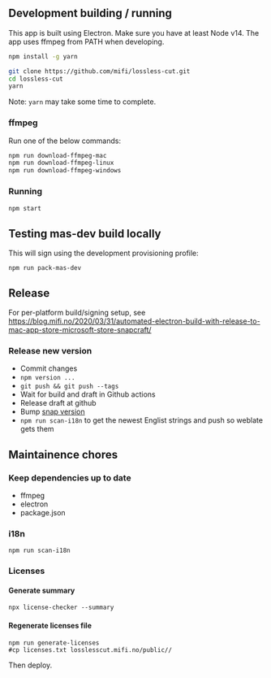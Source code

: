 ## Development building / running

This app is built using Electron.
Make sure you have at least Node v14. The app uses ffmpeg from PATH when developing.

```bash
npm install -g yarn
```

```bash
git clone https://github.com/mifi/lossless-cut.git
cd lossless-cut
yarn
```
Note: `yarn` may take some time to complete.

### ffmpeg

Run one of the below commands:
```bash
npm run download-ffmpeg-mac
npm run download-ffmpeg-linux
npm run download-ffmpeg-windows
```

### Running

```bash
npm start
```

## Testing mas-dev build locally

This will sign using the development provisioning profile:

```
npm run pack-mas-dev
```

## Release

For per-platform build/signing setup, see https://blog.mifi.no/2020/03/31/automated-electron-build-with-release-to-mac-app-store-microsoft-store-snapcraft/

### Release new version

- Commit changes
- `npm version ...`
- `git push && git push --tags`
- Wait for build and draft in Github actions
- Release draft at github
- Bump [snap version](https://snapcraft.io/losslesscut/listing)
- `npm run scan-i18n` to get the newest Englist strings and push so weblate gets them

## Maintainence chores

### Keep dependencies up to date
- ffmpeg
- electron
- package.json

### i18n
`npm run scan-i18n`

### Licenses

#### Generate summary

```
npx license-checker --summary
```

#### Regenerate licenses file

```
npm run generate-licenses
#cp licenses.txt losslesscut.mifi.no/public//
```
Then deploy.
